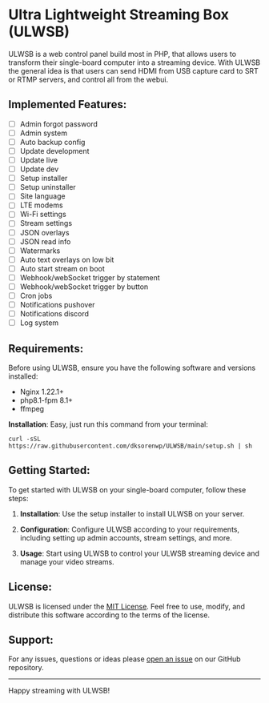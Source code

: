 # Ultra Lightweight Streaming Box (ULWSB)

ULWSB is a web control panel build most in PHP, that allows users to transform their single-board computer into a streaming device. With ULWSB the general idea is that users can send HDMI from USB capture card to SRT or RTMP servers, and control all from the webui.



## Implemented Features:

- [ ] Admin forgot password
- [ ] Admin system
- [ ] Auto backup config
- [ ] Update development
- [ ] Update live
- [ ] Update dev
- [ ] Setup installer
- [ ] Setup uninstaller
- [ ] Site language
- [ ] LTE modems
- [ ] Wi-Fi settings
- [ ] Stream settings
- [ ] JSON overlays
- [ ] JSON read info
- [ ] Watermarks
- [ ] Auto text overlays on low bit
- [ ] Auto start stream on boot
- [ ] Webhook/webSocket trigger by statement
- [ ] Webhook/webSocket trigger by button
- [ ] Cron jobs
- [ ] Notifications pushover
- [ ] Notifications discord
- [ ] Log system

## Requirements:

Before using ULWSB, ensure you have the following software and versions installed:

- Nginx 1.22.1+
- php8.1-fpm 8.1+
- ffmpeg




**Installation**: Easy, just run this command from your terminal:

```shell
curl -sSL https://raw.githubusercontent.com/dksorenwp/ULWSB/main/setup.sh | sh
```




## Getting Started:

To get started with ULWSB on your single-board computer, follow these steps:

1. **Installation**: Use the setup installer to install ULWSB on your server.

2. **Configuration**: Configure ULWSB according to your requirements, including setting up admin accounts, stream settings, and more.

3. **Usage**: Start using ULWSB to control your ULWSB streaming device and manage your video streams.


## License:

ULWSB is licensed under the [MIT License](LICENSE). Feel free to use, modify, and distribute this software according to the terms of the license.

## Support:

For any issues, questions or ideas please [open an issue](https://github.com/dksorenwp/ulwsb/issues) on our GitHub repository.

---

Happy streaming with ULWSB!
